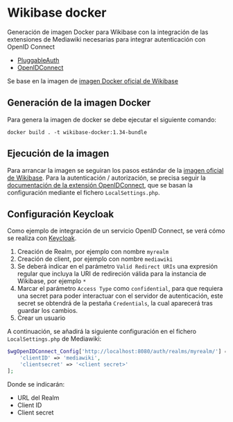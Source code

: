 # Wikibase docker

Generación de imagen Docker para Wikibase con la integración de las extensiones de Mediawiki necesarias para integrar autenticación con OpenID Connect

* [PluggableAuth](https://www.mediawiki.org/wiki/Extension:PluggableAuth)
* [OpenIDConnect](https://www.mediawiki.org/wiki/Extension:OpenID_Connect)

Se base en la imagen de [imagen Docker oficial de Wikibase](https://hub.docker.com/r/wikibase/wikibase)

## Generación de la imagen Docker

Para genera la imagen de docker se debe ejecutar el siguiente comando:

```
docker build . -t wikibase-docker:1.34-bundle
```

## Ejecución de la imagen

Para arrancar la imagen se seguiran los pasos estándar de la [imagen oficial de Wikibase](https://hub.docker.com/r/wikibase/wikibase). Para la autenticación / autorización, se precisa seguir la [documentación de la extensión OpenIDConnect](https://www.mediawiki.org/wiki/Extension:OpenID_Connect), que se basan la configuración mediante el fichero `LocalSettings.php`.

##  Configuración Keycloak

Como ejemplo de integración de un servicio OpenID Connect, se verá cómo se realiza con [Keycloak](https://www.keycloak.org/).

1. Creación de Realm, por ejemplo con nombre `myrealm`
2. Creación de client, por ejemplo con nombre `mediawiki`
  1. Se deberá indicar en el parámetro `Valid Redirect URIs` una expresión regular que incluya la URI de redireción válida para la instancia de Wikibase, por ejemplo `*`
  2. Marcar el parámetro `Access Type` como `confidential`, para que requiera una secret para poder interactuar con el servidor de autenticación, este secret se obtendrá de la pestaña `Credentials`, la cual aparecerá tras guardar los cambios.
3. Crear un usuario

A continuación, se añadirá la siguiente configuración en el fichero `LocalSettings.php` de Mediawiki:

```php
$wgOpenIDConnect_Config['http://localhost:8080/auth/realms/myrealm/'] = [
	'clientID' => 'mediawiki',
	'clientsecret' => '<client secret>'
];
```

Donde se indicarán:

* URL del Realm
* Client ID
* Client secret
